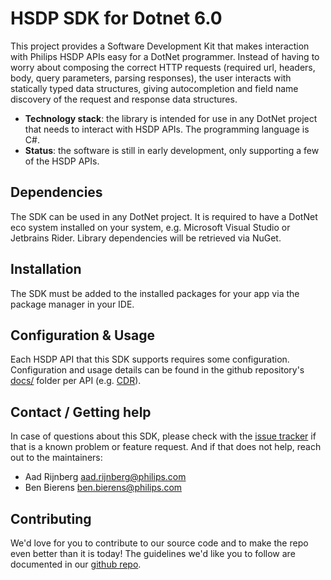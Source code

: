 # HSDP SDK for Dotnet 6.0

This project provides a Software Development Kit that makes interaction with Philips HSDP APIs easy for a DotNet programmer.
Instead of having to worry about composing the correct HTTP requests (required url, headers, body, query parameters, parsing 
responses), the user interacts with statically typed data structures, giving autocompletion and field name discovery of the 
request and response data structures.

- **Technology stack**: the library is intended for use in any DotNet project that needs to interact with HSDP APIs. 
  The programming language is C#.
- **Status**: the software is still in early development, only supporting a few of the HSDP APIs.

## Dependencies

The SDK can be used in any DotNet project. It is required to have a DotNet eco system installed on your system, e.g. Microsoft 
Visual Studio or Jetbrains Rider. Library dependencies will be retrieved via NuGet. 

## Installation

The SDK must be added to the installed packages for your app via the package manager in your IDE.

## Configuration & Usage

Each HSDP API that this SDK supports requires some configuration. Configuration and usage details can be found in the
github repository's [docs/](https://github.com/philips-software/dotnet-hsdp-sdk/tree/main/docs) folder per API 
(e.g. [CDR](https://github.com/philips-software/dotnet-hsdp-sdk/blob/main/docs/CDR.md)).

## Contact / Getting help

In case of questions about this SDK, please check with the [issue tracker](https://github.com/philips-software/dotnet-hsdp-sdk/issues)
if that is a known problem or feature request. And if that does not help, reach out to the maintainers:
- Aad Rijnberg <aad.rijnberg@philips.com>
- Ben Bierens <ben.bierens@philips.com>

## Contributing

We'd love for you to contribute to our source code and to make the repo even better than it is today! The guidelines 
we'd like you to follow are documented in our [github repo](https://github.com/philips-software/dotnet-hsdp-sdk/blob/main/CONTRIBUTING.md).
